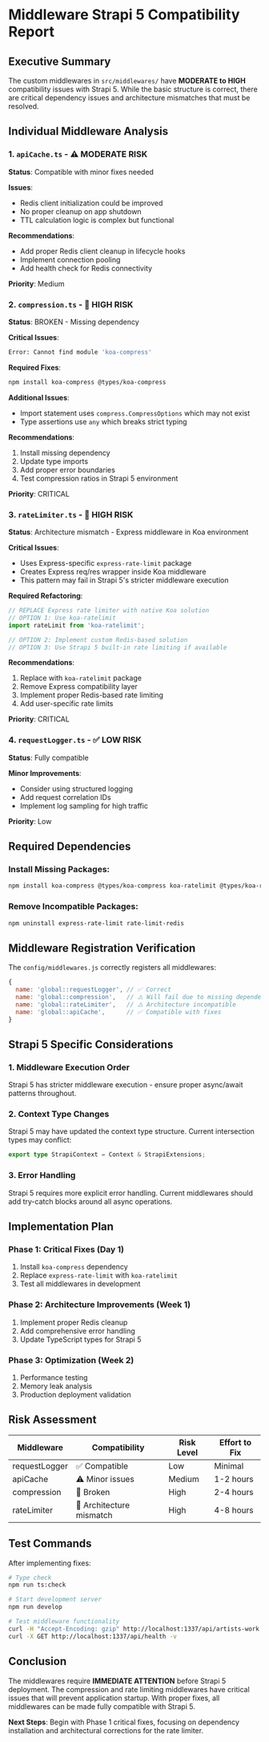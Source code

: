# Middleware Strapi 5 Compatibility Report

## Executive Summary
The custom middlewares in `src/middlewares/` have **MODERATE to HIGH** compatibility issues with Strapi 5. While the basic structure is correct, there are critical dependency issues and architecture mismatches that must be resolved.

## Individual Middleware Analysis

### 1. `apiCache.ts` - ⚠️ MODERATE RISK
**Status**: Compatible with minor fixes needed

**Issues**:
- Redis client initialization could be improved
- No proper cleanup on app shutdown
- TTL calculation logic is complex but functional

**Recommendations**:
- Add proper Redis client cleanup in lifecycle hooks
- Implement connection pooling
- Add health check for Redis connectivity

**Priority**: Medium

### 2. `compression.ts` - 🔴 HIGH RISK 
**Status**: BROKEN - Missing dependency

**Critical Issues**:
```bash
Error: Cannot find module 'koa-compress'
```

**Required Fixes**:
```bash
npm install koa-compress @types/koa-compress
```

**Additional Issues**:
- Import statement uses `compress.CompressOptions` which may not exist
- Type assertions use `any` which breaks strict typing

**Recommendations**:
1. Install missing dependency
2. Update type imports
3. Add proper error boundaries
4. Test compression ratios in Strapi 5 environment

**Priority**: CRITICAL

### 3. `rateLimiter.ts` - 🔴 HIGH RISK
**Status**: Architecture mismatch - Express middleware in Koa environment

**Critical Issues**:
- Uses Express-specific `express-rate-limit` package
- Creates Express req/res wrapper inside Koa middleware
- This pattern may fail in Strapi 5's stricter middleware execution

**Required Refactoring**:
```typescript
// REPLACE Express rate limiter with native Koa solution
// OPTION 1: Use koa-ratelimit
import rateLimit from 'koa-ratelimit';

// OPTION 2: Implement custom Redis-based solution
// OPTION 3: Use Strapi 5 built-in rate limiting if available
```

**Recommendations**:
1. Replace with `koa-ratelimit` package
2. Remove Express compatibility layer
3. Implement proper Redis-based rate limiting
4. Add user-specific rate limits

**Priority**: CRITICAL

### 4. `requestLogger.ts` - ✅ LOW RISK
**Status**: Fully compatible

**Minor Improvements**:
- Consider using structured logging
- Add request correlation IDs
- Implement log sampling for high traffic

**Priority**: Low

## Required Dependencies

### Install Missing Packages:
```bash
npm install koa-compress @types/koa-compress koa-ratelimit @types/koa-ratelimit
```

### Remove Incompatible Packages:
```bash
npm uninstall express-rate-limit rate-limit-redis
```

## Middleware Registration Verification

The `config/middlewares.js` correctly registers all middlewares:
```javascript
{
  name: 'global::requestLogger', // ✅ Correct
  name: 'global::compression',   // ⚠️ Will fail due to missing dependency  
  name: 'global::rateLimiter',   // ⚠️ Architecture incompatible
  name: 'global::apiCache',      // ✅ Compatible with fixes
}
```

## Strapi 5 Specific Considerations

### 1. Middleware Execution Order
Strapi 5 has stricter middleware execution - ensure proper async/await patterns throughout.

### 2. Context Type Changes
Strapi 5 may have updated the context type structure. Current intersection types may conflict:
```typescript
export type StrapiContext = Context & StrapiExtensions;
```

### 3. Error Handling
Strapi 5 requires more explicit error handling. Current middlewares should add try-catch blocks around all async operations.

## Implementation Plan

### Phase 1: Critical Fixes (Day 1)
1. Install `koa-compress` dependency
2. Replace `express-rate-limit` with `koa-ratelimit`
3. Test all middlewares in development

### Phase 2: Architecture Improvements (Week 1)
1. Implement proper Redis cleanup
2. Add comprehensive error handling
3. Update TypeScript types for Strapi 5

### Phase 3: Optimization (Week 2)
1. Performance testing
2. Memory leak analysis
3. Production deployment validation

## Risk Assessment

| Middleware | Compatibility | Risk Level | Effort to Fix |
|------------|---------------|------------|---------------|
| requestLogger | ✅ Compatible | Low | Minimal |
| apiCache | ⚠️ Minor issues | Medium | 1-2 hours |
| compression | 🔴 Broken | High | 2-4 hours |
| rateLimiter | 🔴 Architecture mismatch | High | 4-8 hours |

## Test Commands

After implementing fixes:
```bash
# Type check
npm run ts:check

# Start development server
npm run develop

# Test middleware functionality
curl -H "Accept-Encoding: gzip" http://localhost:1337/api/artists-work
curl -X GET http://localhost:1337/api/health -v
```

## Conclusion

The middlewares require **IMMEDIATE ATTENTION** before Strapi 5 deployment. The compression and rate limiting middlewares have critical issues that will prevent application startup. With proper fixes, all middlewares can be made fully compatible with Strapi 5.

**Next Steps**: Begin with Phase 1 critical fixes, focusing on dependency installation and architectural corrections for the rate limiter.